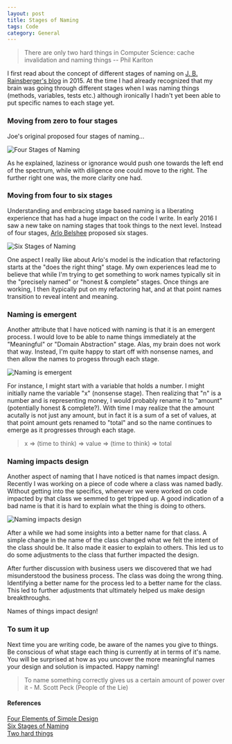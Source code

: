 ```yaml
---
layout: post
title: Stages of Naming
tags: Code
category: General
---
```


<blockquote>
There are only two hard things in Computer Science: cache invalidation and naming things -- Phil Karlton
</blockquote>

I first read about the concept of different stages of naming on [J. B. Rainsberger's blog](http://www.jbrains.ca/permalink/the-four-elements-of-simple-design) in 2015. At the time I had already recognized that my brain was going through different stages when I was naming things (methods, variables, tests etc.) although ironically I hadn't yet been able to put specific names to each stage yet. 

### Moving from zero to four stages ###

Joe's original proposed four stages of naming...

<img class="img-responsive" alt="Four Stages of Naming" src="{{ site.url }}/assets/images/Naming-Four-Stages.png">

As he explained, laziness or ignorance would push one towards the left end of the spectrum, while with diligence one could move to the right. The further right one was, the more clarity one had.

### Moving from four to six stages ###

Understanding and embracing stage based naming is a liberating experience that has had a huge impact on the code I write. In early 2016 I saw a new take on naming stages that took things to the next level. Instead of four stages, [Arlo Belshee](https://twitter.com/arlobelshee) proposed six stages. 

<img class="img-responsive center-block" alt="Six Stages of Naming" src="{{ site.url }}/assets/images/Naming-Six-Stages.png">

One aspect I really like about Arlo's model is the indication that refactoring starts at the "does the right thing" stage. My own experiences lead me to believe that while I'm trying to get something to work names typically sit in the "precisely named" or "honest & complete" stages. Once things are working, I then itypically put on my refactoring hat, and at that point names transition to reveal intent and meaning.

### Naming is emergent

Another attribute that I have noticed with naming is that it is an emergent process. I would love to be able to name things immediately at the "Meaningful" or "Domain Abstraction" stage. Alas, my brain does not work that way. Instead, I'm quite happy to start off with nonsense names, and then allow the names to progess through each stage.

<img class="img-responsive" alt="Naming is emergent" src="{{ site.url }}/assets/images/Naming-Emergent.jpg">

For instance, I might start with a variable that holds a number. I might initially name the variable "x" (nonsense stage). Then realizing that "n" is a number and is representing money, I would probably rename it to "amount" (potentially honest & complete?). With time I may realize that the amount acutally is not just any amount, but in fact it is a sum of a set of values, at that point amount gets renamed to "total" and so the name continues to emerge as it progresses through each stage.

<blockquote>
x => (time to think) => value => (time to think) => total
</blockquote>

### Naming impacts design

Another aspect of naming that I have noticed is that names impact design. Recently I was working on a piece of code where a class was named badly. Without getting into the specifics, whenever we were worked on code impacted by that class we semmed to get tripped up. A good indication of a bad name is that it is hard to explain what the thing is doing to others.

<img class="img-responsive" alt="Naming impacts design" src="{{ site.url }}/assets/images/Naming-Design.jpg">

After a while we had some insights into a better name for that class. A simple change in the name of the class changed what we felt the intent of the class should be. It also made it easier to explain to others. This led us to do some adjustments to the class that further impacted the design.

After further discussion with business users we discovered that we had misunderstood the business process. The class was doing the wrong thing. Identifying a better name for the process led to a better name for the class. This led to further adjustments that ultimately helped us make design breakthroughs. 

Names of things impact design!

### To sum it up

Next time you are writing code, be aware of the names you give to things. Be conscious of what stage each thing is currently at in terms of it's name. You will be surprised at how as you uncover the more meaningful names your design and solution is impacted. Happy naming!

<blockquote>
To name something correctly gives us a certain amount of power over it - M. Scott Peck (People of the Lie) 
</blockquote>

#### References ####

[Four Elements of Simple Design](http://www.jbrains.ca/permalink/the-four-elements-of-simple-design)  
[Six Stages of Naming](https://twitter.com/llewellynfalco/status/634014935706636288)  
[Two hard things](http://martinfowler.com/bliki/TwoHardThings.html)  
